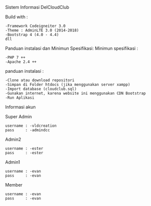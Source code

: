 Sistem Informasi DelCloudClub

Build with :
```
-Framework Codeigneiter 3.0
-Theme : AdminLTE 3.0 (2014-2018)
-Bootstrap 4 (4.0 - 4.4)
dll
```

Panduan instalasi dan Minimun Spesifikasi:
Minimun spesifikasi : 
```
-PHP 7 ++
-Apache 2.4 ++
```
panduan instalasi :
```
-Clone atau download repositori
-Simpan di Folder htdocs (jika menggunakan server xampp)
-Import database (cloudclub.sql)
-Gunakan internet, karena website ini menggunakan CDN Bootstrap
-Run Aplikasi
```

Informasi akun

Super Admin
```
username : -vldcreation
pass     : -admindcc
```

Admin2 
```
username : -ester
pass     : -ester
```

Admin1
```
username : -evan
pass     : -evan
```
Member
```
username : -evan
pass     : -evan
```
